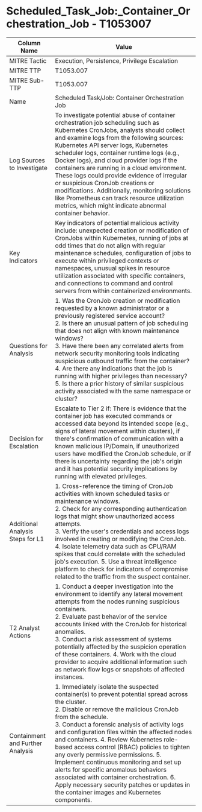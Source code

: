 # Scheduled_Task_Job:_Container_Orchestration_Job - T1053007

| Column Name | Value |
|-------------|-------|
| MITRE Tactic | Execution, Persistence, Privilege Escalation |
| MITRE TTP | T1053.007 |
| MITRE Sub-TTP | T1053.007 |
| Name | Scheduled Task/Job: Container Orchestration Job |
| Log Sources to Investigate | To investigate potential abuse of container orchestration job scheduling such as Kubernetes CronJobs, analysts should collect and examine logs from the following sources: Kubernetes API server logs, Kubernetes scheduler logs, container runtime logs (e.g., Docker logs), and cloud provider logs if the containers are running in a cloud environment. These logs could provide evidence of irregular or suspicious CronJob creations or modifications. Additionally, monitoring solutions like Prometheus can track resource utilization metrics, which might indicate abnormal container behavior. |
| Key Indicators | Key indicators of potential malicious activity include: unexpected creation or modification of CronJobs within Kubernetes, running of jobs at odd times that do not align with regular maintenance schedules, configuration of jobs to execute within privileged contexts or namespaces, unusual spikes in resource utilization associated with specific containers, and connections to command and control servers from within containerized environments. |
| Questions for Analysis | 1. Was the CronJob creation or modification requested by a known administrator or a previously registered service account?<br>2. Is there an unusual pattern of job scheduling that does not align with known maintenance windows?<br>3. Have there been any correlated alerts from network security monitoring tools indicating suspicious outbound traffic from the container? 4. Are there any indications that the job is running with higher privileges than necessary? 5. Is there a prior history of similar suspicious activity associated with the same namespace or cluster? |
| Decision for Escalation | Escalate to Tier 2 if: There is evidence that the container job has executed commands or accessed data beyond its intended scope (e.g., signs of lateral movement within clusters), if there's confirmation of communication with a known malicious IP/Domain, if unauthorized users have modified the CronJob schedule, or if there is uncertainty regarding the job's origin and it has potential security implications by running with elevated privileges. |
| Additional Analysis Steps for L1 | 1. Cross-reference the timing of CronJob activities with known scheduled tasks or maintenance windows.<br>2. Check for any corresponding authentication logs that might show unauthorized access attempts.<br>3. Verify the user's credentials and access logs involved in creating or modifying the CronJob. 4. Isolate telemetry data such as CPU/RAM spikes that could correlate with the scheduled job's execution. 5. Use a threat intelligence platform to check for indicators of compromise related to the traffic from the suspect container. |
| T2 Analyst Actions | 1. Conduct a deeper investigation into the environment to identify any lateral movement attempts from the nodes running suspicious containers.<br>2. Evaluate past behavior of the service accounts linked with the CronJob for historical anomalies.<br>3. Conduct a risk assessment of systems potentially affected by the suspicion operation of these containers. 4. Work with the cloud provider to acquire additional information such as network flow logs or snapshots of affected instances. |
| Containment and Further Analysis | 1. Immediately isolate the suspected container(s) to prevent potential spread across the cluster.<br>2. Disable or remove the malicious CronJob from the schedule.<br>3. Conduct a forensic analysis of activity logs and configuration files within the affected nodes and containers. 4. Review Kubernetes role-based access control (RBAC) policies to tighten any overly permissive permissions. 5. Implement continuous monitoring and set up alerts for specific anomalous behaviors associated with container orchestration. 6. Apply necessary security patches or updates in the container images and Kubernetes components. |
